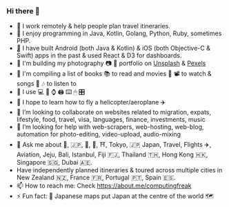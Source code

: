 ### Hi there 👋

- 🔭 I work remotely & help people plan travel itineraries.
- 🌱 I enjoy programming in Java, Kotlin, Golang, Python, Ruby, sometimes PHP.
- ̨📲 I have built Android (both Java & Kotlin) & iOS (both Objective-C & Swift) apps in the past & used React & D3 for dashboards.
- 💈 I'm building my photography 📷 📸 portfolio on [Unsplash](https://unsplash.com/@computingfreak) & [Pexels](https://pexels.com/@computingfreak)
- 🚧 I'm compiling a list of books 📚 to read and movies 🎥 📽 to watch & songs 🎵 🎶 to listen to
- 🧿 I use 💻 📱 ⌚️ 🖨 ⌨️ 🖱 🎛
- 🚁 I hope to learn how to fly a helicopter/aeroplane ✈️
- 👯 I’m looking to collaborate on websites related to migration, expats, lifestyle, food, travel, visa, languages, finance, investments, music
- 🤔 I’m looking for help with web-scrapers, web-hosting, web-blog, automation for photo-editing, video-upload, audio-mixing
- 💬 Ask me about 🍱, 🇯🇵, 🗼, 🗻, ⛩, Tokyo, 🇯🇵 Japan, Travel, Flights ✈️, Aviation, Jeju, Bali, Istanbul, Fiji 🇫🇯, Thailand 🇹🇭, Hong Kong 🇭🇰, Singapore 🇸🇬, Dubai 🇦🇪.
- Have independently planned itineraries & toured across multiple cities in New Zealand 🇳🇿, France 🇫🇷, Portugal 🇵🇹, Spain 🇪🇸.
- 📫 How to reach me: Check https://about.me/computingfreak
- ⚡ Fun fact: 🗾 Japanese maps put Japan at the centre of the world 🗺

